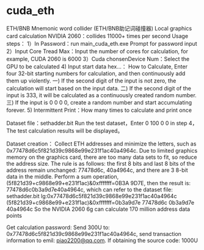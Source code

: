 # cuda_eth
ETH/BNB Mnemonic word collider (ETH/BNB助记词碰撞器)
Local graphics card calculation
NVIDIA 2060：collides 11000+ times per second
Usage steps：
   1）In Password：run main_cuda_eth.exe Prompt for password input 
   2）Input Core Tread Max：Input the number of cores for calculation, for example, CUDA 2060 is 6000 
   3）Cuda chonsenDevice Num：Select the GPU to be calculated 
   4) Input start data hex...： How to Calculate, Enter four 32-bit starting numbers for calculation, and then continuously add them up violently. 
            一) If the second digit of the input is not zero, the calculation will start based on the input data. 
            二) If the second digit of the input is 333, it will be calculated as a continuously created random number. 
            三) If the input is 0 0 0 0, create a random number and start accumulating forever.
   5) Intermittent Print：How many times to calculate and print once

Dataset file：sethadder.bit
    Run the test dataset，Enter 0 100 0 0 in step 4，The test calculation results will be displayed。

Dataset creation：
        Collect ETH addresses and minimize the letters, such as 0x77478d6c5f821d39c9868e99e231f1ac40a4964c. Due to limited graphics memory on the graphics card, there are too many data sets to fit, so reduce the address size. The rule is as follows: the first 8 bits and last 8 bits of the address remain unchanged: 77478d6c, 40a4964c, and there are 3 8-bit data in the middle. Perform a sum operation, (5f821d39+c9868e99+e231f1ac)&0xfffffff=0B3A 9D7E, then the result is: 77478d6c0b3a9d7e40a4964c, which can refer to the dataset file: sethadder.bit
        lg:0x77478d6c5f821d39c9868e99e231f1ac40a4964c
           (5f821d39+c9868e99+e231f1ac)&0xfffffff=0b3a9d7e
           77478d6c 0b3a9d7e 40a4964c
So the NVIDIA 2060 6g can calculate 170 million address data points


Get calculation password: Send 300U to: 0x77478d6c5f821d39c9868e99e231f1ac40a4964c, send transaction information to emil: piao2200@qq.com. If obtaining the source code: 1000U
